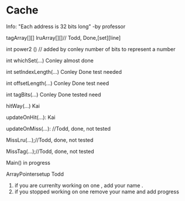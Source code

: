 # Cache
Info:
"Each address is 32 bits long"  -by professor

tagArray[][] lruArray[][]// Todd, Done,[set][line]

int power2 ()                  //  added by conley  number of bits to represent a number 

int whichSet(...)                Conley  almost done

int setIndexLength(...)           Conley Done    test needed

int offsetLength(...)             Conley Done  test need

int tagBits(...)                  Conley Done   tested need

hitWay(...)                       Kai

updateOnHit(...):                 Kai 

updateOnMiss(...):                //Todd, done, not tested

MissLru(...);//Todd, done, not tested

MissTag(...);//Todd, done, not tested

Main()                              in progress

ArrayPointersetup                 Todd

1. if you are currenlty working on one , add your name .
2. if you stopped working on one remove your name and add progress 
